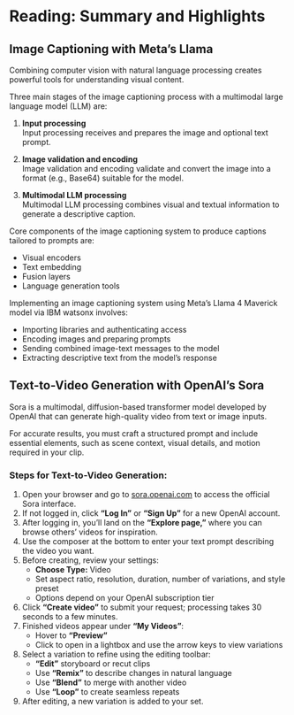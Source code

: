 # Reading: Summary and Highlights

## Image Captioning with Meta’s Llama 

Combining computer vision with natural language processing creates powerful tools for understanding visual content.

Three main stages of the image captioning process with a multimodal large language model (LLM) are:

1. **Input processing**  
    Input processing receives and prepares the image and optional text prompt.

2. **Image validation and encoding**  
    Image validation and encoding validate and convert the image into a format (e.g., Base64) suitable for the model.

3. **Multimodal LLM processing**  
    Multimodal LLM processing combines visual and textual information to generate a descriptive caption.

Core components of the image captioning system to produce captions tailored to prompts are:

- Visual encoders
- Text embedding
- Fusion layers
- Language generation tools

Implementing an image captioning system using Meta’s Llama 4 Maverick model via IBM watsonx involves:

- Importing libraries and authenticating access
- Encoding images and preparing prompts
- Sending combined image-text messages to the model
- Extracting descriptive text from the model’s response

## Text-to-Video Generation with OpenAI’s Sora

Sora is a multimodal, diffusion-based transformer model developed by OpenAI that can generate high-quality video from text or image inputs. 

For accurate results, you must craft a structured prompt and include essential elements, such as scene context, visual details, and motion required in your clip.

### Steps for Text-to-Video Generation:

1. Open your browser and go to [sora.openai.com](https://sora.openai.com) to access the official Sora interface.
2. If not logged in, click **“Log In”** or **“Sign Up”** for a new OpenAI account.
3. After logging in, you’ll land on the **“Explore page,”** where you can browse others’ videos for inspiration.
4. Use the composer at the bottom to enter your text prompt describing the video you want.
5. Before creating, review your settings:
    - **Choose Type:** Video
    - Set aspect ratio, resolution, duration, number of variations, and style preset
    - Options depend on your OpenAI subscription tier
6. Click **“Create video”** to submit your request; processing takes 30 seconds to a few minutes.
7. Finished videos appear under **“My Videos”**:
    - Hover to **“Preview”**
    - Click to open in a lightbox and use the arrow keys to view variations
8. Select a variation to refine using the editing toolbar:
    - **“Edit”** storyboard or recut clips
    - Use **“Remix”** to describe changes in natural language
    - Use **“Blend”** to merge with another video
    - Use **“Loop”** to create seamless repeats
9. After editing, a new variation is added to your set.
